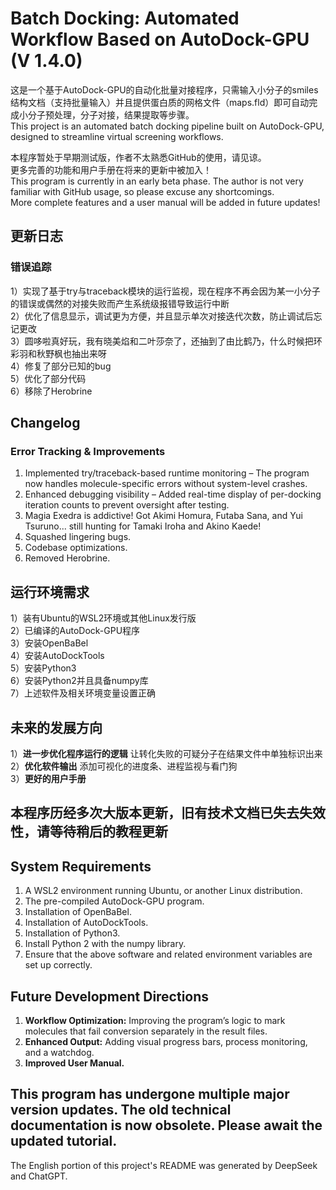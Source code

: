 # Batch Docking: Automated Workflow Based on AutoDock-GPU (V 1.4.0)
这是一个基于AutoDock-GPU的自动化批量对接程序，只需输入小分子的smiles结构文档（支持批量输入）并且提供蛋白质的网格文件（maps.fld）即可自动完成小分子预处理，分子对接，结果提取等步骤。<br>
This project is an automated batch docking pipeline built on AutoDock-GPU, designed to streamline virtual screening workflows.<br>

本程序暂处于早期测试版，作者不太熟悉GitHub的使用，请见谅。<br>
更多完善的功能和用户手册在将来的更新中被加入！<br>
This program is currently in an early beta phase. The author is not very familiar with GitHub usage, so please excuse any shortcomings.<br>
More complete features and a user manual will be added in future updates!<br>

## 更新日志
### 错误追踪 
1）实现了基于try与traceback模块的运行监视，现在程序不再会因为某一小分子的错误或偶然的对接失败而产生系统级报错导致运行中断<br>
2）优化了信息显示，调试更为方便，并且显示单次对接迭代次数，防止调试后忘记更改<br>
3）圆哆啦真好玩，我有晓美焰和二叶莎奈了，还抽到了由比鹤乃，什么时候把环彩羽和秋野枫也抽出来呀<br>
4）修复了部分已知的bug<br>
5）优化了部分代码<br>
6）移除了Herobrine<br>

## Changelog<br>
### Error Tracking & Improvements
1. Implemented try/traceback-based runtime monitoring – The program now handles molecule-specific errors without system-level crashes.
2. Enhanced debugging visibility – Added real-time display of per-docking iteration counts to prevent oversight after testing.
3. Magia Exedra is addictive! Got Akimi Homura, Futaba Sana, and Yui Tsuruno... still hunting for Tamaki Iroha and Akino Kaede! 
4. Squashed lingering bugs.
5. Codebase optimizations.
6. Removed Herobrine.


## 运行环境需求
1）装有Ubuntu的WSL2环境或其他Linux发行版<br>
2）已编译的AutoDock-GPU程序<br>
3）安装OpenBaBel<br>
4）安装AutoDockTools<br>
5）安装Python3<br>
6）安装Python2并且具备numpy库<br>
7）上述软件及相关环境变量设置正确<br>

## 未来的发展方向
1）**进一步优化程序运行的逻辑** 让转化失败的可疑分子在结果文件中单独标识出来<br>
2）**优化软件输出** 添加可视化的进度条、进程监视与看门狗<br>
3）**更好的用户手册**<br>

## 本程序历经多次大版本更新，旧有技术文档已失去失效性，请等待稍后的教程更新

## System Requirements
1. A WSL2 environment running Ubuntu, or another Linux distribution.<br>
2. The pre-compiled AutoDock-GPU program.<br>
3. Installation of OpenBaBel.<br>
4. Installation of AutoDockTools.<br>
5. Installation of Python3.<br>
6. Install Python 2 with the numpy library.<br>
7. Ensure that the above software and related environment variables are set up correctly.<br>

## Future Development Directions
1. **Workflow Optimization:** Improving the program’s logic to mark molecules that fail conversion separately in the result files.<br>
2. **Enhanced Output:** Adding visual progress bars, process monitoring, and a watchdog.<br>
3. **Improved User Manual.**<br>

## This program has undergone multiple major version updates. The old technical documentation is now obsolete. Please await the updated tutorial.

The English portion of this project's README was generated by DeepSeek and ChatGPT.







